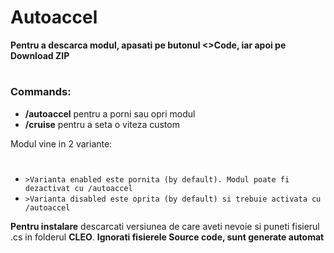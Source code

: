 # Autoaccel
**Pentru a descarca modul, apasati pe butonul <>Code, iar apoi pe Download ZIP**
#

### Commands: 

- **/autoaccel** pentru a porni sau opri modul
- **/cruise** pentru a seta o viteza custom

Modul vine in 2 variante: 
#
- `>Varianta enabled este pornita (by default). Modul poate fi dezactivat cu /autoaccel`
- `>Varianta disabled este oprita (by default) si trebuie activata cu /autoaccel`

**Pentru instalare** descarcati versiunea de care aveti nevoie si puneti fisierul .cs in folderul **CLEO**. 
**Ignorati fisierele Source code, sunt generate automat**

